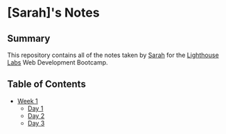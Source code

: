 # [Sarah]'s Notes
## Summary
This repository contains all of the notes taken by [Sarah](https://github.com/Sszyh) for the [Lighthouse Labs](https://www.lighthouselabs.ca/) Web Development Bootcamp.

## Table of Contents
* [Week 1](/Week_1)
  * [Day 1](/Week_1/Day_1/)
  * [Day 2](/Week_1/Day_2/)
  * [Day 3](/Week_1/Day_3/)